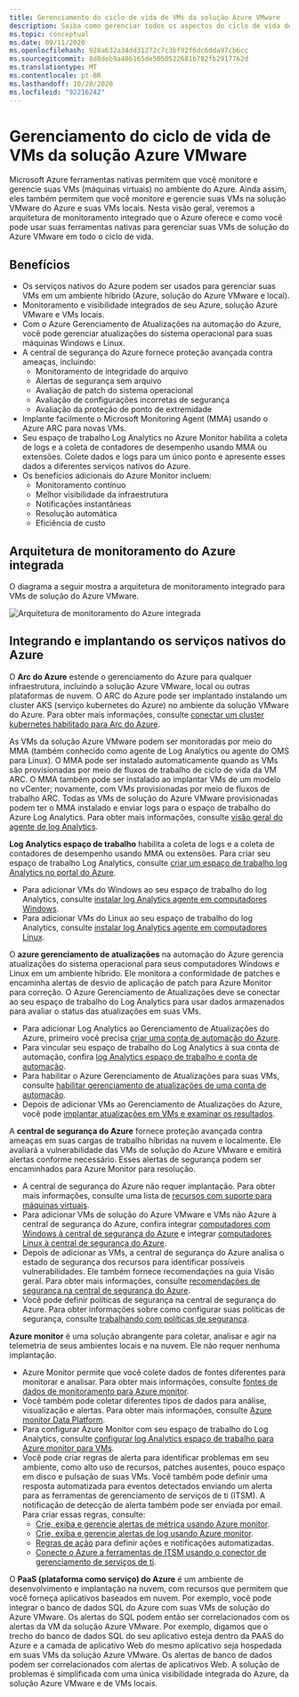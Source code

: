 ```yaml
---
title: Gerenciamento do ciclo de vida de VMs da solução Azure VMware
description: Saiba como gerenciar todos os aspectos do ciclo de vida de suas VMs de solução do Azure VMware com Microsoft Azure ferramentas nativas.
ms.topic: conceptual
ms.date: 09/11/2020
ms.openlocfilehash: 928a632a34dd31272c7c3bf92f6dc6dda97cb6cc
ms.sourcegitcommit: 8d8deb9a406165de5050522681b782fb2917762d
ms.translationtype: MT
ms.contentlocale: pt-BR
ms.lasthandoff: 10/20/2020
ms.locfileid: "92216242"
---
```

# <a name="lifecycle-management-of-azure-vmware-solution-vms"></a>Gerenciamento do ciclo de vida de VMs da solução Azure VMware

Microsoft Azure ferramentas nativas permitem que você monitore e gerencie suas VMs (máquinas virtuais) no ambiente do Azure. Ainda assim, eles também permitem que você monitore e gerencie suas VMs na solução VMware do Azure e suas VMs locais. Nesta visão geral, veremos a arquitetura de monitoramento integrado que o Azure oferece e como você pode usar suas ferramentas nativas para gerenciar suas VMs de solução do Azure VMware em todo o ciclo de vida.

## <a name="benefits"></a>Benefícios

- Os serviços nativos do Azure podem ser usados para gerenciar suas VMs em um ambiente híbrido (Azure, solução do Azure VMware e local).
- Monitoramento e visibilidade integrados de seu Azure, solução Azure VMware e VMs locais.
- Com o Azure Gerenciamento de Atualizações na automação do Azure, você pode gerenciar atualizações do sistema operacional para suas máquinas Windows e Linux. 
- A central de segurança do Azure fornece proteção avançada contra ameaças, incluindo:
    - Monitoramento de integridade do arquivo
    - Alertas de segurança sem arquivo
    - Avaliação de patch do sistema operacional
    - Avaliação de configurações incorretas de segurança
    - Avaliação da proteção de ponto de extremidade 
- Implante facilmente o Microsoft Monitoring Agent (MMA) usando o Azure ARC para novas VMs. 
- Seu espaço de trabalho Log Analytics no Azure Monitor habilita a coleta de logs e a coleta de contadores de desempenho usando MMA ou extensões. Colete dados e logs para um único ponto e apresente esses dados a diferentes serviços nativos do Azure. 
- Os benefícios adicionais do Azure Monitor incluem: 
    - Monitoramento contínuo 
    - Melhor visibilidade da infraestrutura 
    - Notificações instantâneas 
    - Resolução automática 
    - Eficiência de custo 

## <a name="integrated-azure-monitoring-architecture"></a>Arquitetura de monitoramento do Azure integrada

O diagrama a seguir mostra a arquitetura de monitoramento integrado para VMs de solução do Azure VMware.

![Arquitetura de monitoramento do Azure integrada](media/lifecycle-management-azure-vmware-solutions-virtual-machines/integrated-azure-monitoring-architecture.png)

## <a name="integrating-and-deploying-azure-native-services"></a>Integrando e implantando os serviços nativos do Azure

O **Arc do Azure** estende o gerenciamento do Azure para qualquer infraestrutura, incluindo a solução Azure VMware, local ou outras plataformas de nuvem. O ARC do Azure pode ser implantado instalando um cluster AKS (serviço kubernetes do Azure) no ambiente da solução VMware do Azure. Para obter mais informações, consulte [conectar um cluster kubernetes habilitado para Arc do Azure](../azure-arc/kubernetes/connect-cluster.md).

As VMs da solução Azure VMware podem ser monitoradas por meio do MMA (também conhecido como agente de Log Analytics ou agente do OMS para Linux). O MMA pode ser instalado automaticamente quando as VMs são provisionadas por meio de fluxos de trabalho de ciclo de vida da VM ARC. O MMA também pode ser instalado ao implantar VMs de um modelo no vCenter; novamente, com VMs provisionadas por meio de fluxos de trabalho ARC. Todas as VMs de solução do Azure VMware provisionadas podem ter o MMA instalado e enviar logs para o espaço de trabalho do Azure Log Analytics. Para obter mais informações, consulte [visão geral do agente de log Analytics](../azure-monitor/platform/log-analytics-agent.md).

**Log Analytics espaço de trabalho** habilita a coleta de logs e a coleta de contadores de desempenho usando MMA ou extensões. Para criar seu espaço de trabalho Log Analytics, consulte [criar um espaço de trabalho log Analytics no portal do Azure](../azure-monitor/learn/quick-create-workspace.md).
- Para adicionar VMs do Windows ao seu espaço de trabalho do log Analytics, consulte [instalar log Analytics agente em computadores Windows](../azure-monitor/platform/agent-windows.md).
- Para adicionar VMs do Linux ao seu espaço de trabalho do log Analytics, consulte [instalar log Analytics agente em computadores Linux](../azure-monitor/platform/agent-linux.md).

O **azure gerenciamento de atualizações** na automação do Azure gerencia atualizações do sistema operacional para seus computadores Windows e Linux em um ambiente híbrido. Ele monitora a conformidade de patches e encaminha alertas de desvio de aplicação de patch para Azure Monitor para correção. O Azure Gerenciamento de Atualizações deve se conectar ao seu espaço de trabalho do Log Analytics para usar dados armazenados para avaliar o status das atualizações em suas VMs.
- Para adicionar Log Analytics ao Gerenciamento de Atualizações do Azure, primeiro você precisa [criar uma conta de automação do Azure](../automation/automation-create-standalone-account.md).
- Para vincular seu espaço de trabalho do Log Analytics à sua conta de automação, confira [log Analytics espaço de trabalho e conta de automação](../azure-monitor/insights/solutions.md#log-analytics-workspace-and-automation-account).
- Para habilitar o Azure Gerenciamento de Atualizações para suas VMs, consulte [habilitar gerenciamento de atualizações de uma conta de automação](../automation/update-management/enable-from-automation-account.md).
- Depois de adicionar VMs ao Gerenciamento de Atualizações do Azure, você pode [implantar atualizações em VMs e examinar os resultados](../automation/update-management/deploy-updates.md). 

A **central de segurança do Azure** fornece proteção avançada contra ameaças em suas cargas de trabalho híbridas na nuvem e localmente. Ele avaliará a vulnerabilidade das VMs de solução do Azure VMware e emitirá alertas conforme necessário. Esses alertas de segurança podem ser encaminhados para Azure Monitor para resolução.
- A central de segurança do Azure não requer implantação. Para obter mais informações, consulte uma lista de [recursos com suporte para máquinas virtuais](../security-center/security-center-services.md).
- Para adicionar VMs de solução do Azure VMware e VMs não Azure à central de segurança do Azure, confira integrar [computadores com Windows à central de segurança do Azure](../security-center/quickstart-onboard-machines.md) e integrar [computadores Linux à central de segurança do Azure](../security-center/quickstart-onboard-machines.md).
- Depois de adicionar as VMs, a central de segurança do Azure analisa o estado de segurança dos recursos para identificar possíveis vulnerabilidades. Ele também fornece recomendações na guia Visão geral. Para obter mais informações, consulte [recomendações de segurança na central de segurança do Azure](../security-center/security-center-recommendations.md).
- Você pode definir políticas de segurança na central de segurança do Azure. Para obter informações sobre como configurar suas políticas de segurança, consulte [trabalhando com políticas de segurança](../security-center/tutorial-security-policy.md).

**Azure monitor** é uma solução abrangente para coletar, analisar e agir na telemetria de seus ambientes locais e na nuvem. Ele não requer nenhuma implantação.
- Azure Monitor permite que você colete dados de fontes diferentes para monitorar e analisar. Para obter mais informações, consulte [fontes de dados de monitoramento para Azure monitor](../azure-monitor/platform/data-sources.md).
- Você também pode coletar diferentes tipos de dados para análise, visualização e alertas. Para obter mais informações, consulte [Azure monitor Data Platform](../azure-monitor/platform/data-platform.md).
- Para configurar Azure Monitor com seu espaço de trabalho do Log Analytics, consulte [configurar log Analytics espaço de trabalho para Azure monitor para VMs](../azure-monitor/insights/vminsights-configure-workspace.md).
- Você pode criar regras de alerta para identificar problemas em seu ambiente, como alto uso de recursos, patches ausentes, pouco espaço em disco e pulsação de suas VMs. Você também pode definir uma resposta automatizada para eventos detectados enviando um alerta para as ferramentas de gerenciamento de serviços de ti (ITSM). A notificação de detecção de alerta também pode ser enviada por email. Para criar essas regras, consulte:
    - [Crie, exiba e gerencie alertas de métrica usando Azure monitor](../azure-monitor/platform/alerts-metric.md).
    - [Crie, exiba e gerencie alertas de log usando Azure monitor](../azure-monitor/platform/alerts-log.md).
    - [Regras de ação](../azure-monitor/platform/alerts-action-rules.md) para definir ações e notificações automatizadas.
    - [Conecte o Azure a ferramentas de ITSM usando o conector de gerenciamento de serviços de ti](../azure-monitor/platform/itsmc-overview.md).

O **PaaS (plataforma como serviço) do Azure** é um ambiente de desenvolvimento e implantação na nuvem, com recursos que permitem que você forneça aplicativos baseados em nuvem. Por exemplo, você pode integrar o banco de dados SQL do Azure com suas VMs de solução do Azure VMware. Os alertas do SQL podem então ser correlacionados com os alertas da VM da solução Azure VMware. Por exemplo, digamos que o trecho do banco de dados SQL do seu aplicativo esteja dentro da PAAS do Azure e a camada de aplicativo Web do mesmo aplicativo seja hospedada em suas VMs da solução Azure VMware. Os alertas de banco de dados podem ser correlacionados com alertas de aplicativos Web. A solução de problemas é simplificada com uma única visibilidade integrada do Azure, da solução Azure VMware e de VMs locais.